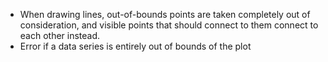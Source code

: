 - When drawing lines, out-of-bounds points are taken completely out of consideration, and visible points that should connect to them connect to each other instead.
- Error if a data series is entirely out of bounds of the plot
